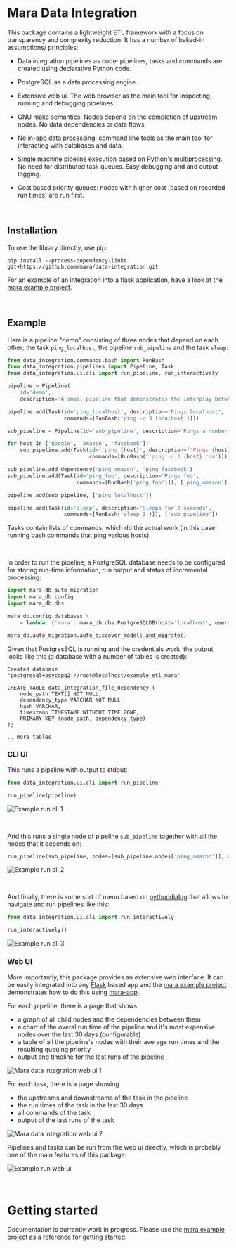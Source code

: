 # Mara Data Integration

This package contains a lightweight ETL framework with a focus on transparency and complexity reduction. It has a number of baked-in assumptions/ principles:

- Data integration pipelines as code: pipelines, tasks and commands are created using declarative Python code.

- PostgreSQL as a data processing engine.

- Extensive web ui. The web browser as the main tool for inspecting, running and debugging pipelines.

- GNU make semantics. Nodes depend on the completion of upstream nodes. No data dependencies or data flows.

- No in-app data processing: command line tools as the main tool for interacting with databases and data.

- Single machine pipeline execution based on Python's [multiprocessing](https://docs.python.org/3.6/library/multiprocessing.html). No need for distributed task queues. Easy debugging and and output logging.

- Cost based priority queues: nodes with higher cost (based on recorded run times) are run first.

&nbsp;

## Installation

To use the library directly, use pip:

```
pip install --process-dependency-links git+https://github.com/mara/data-integration.git
```

For an example of an integration into a flask application, have a look at the [mara example project](https://github.com/mara/mara-example-project).


&nbsp;

## Example

Here is a pipeline "demo" consisting of three nodes that depend on each other: the task `ping_localhost`, the pipeline `sub_pipeline` and the task `sleep`:

```python
from data_integration.commands.bash import RunBash
from data_integration.pipelines import Pipeline, Task
from data_integration.ui.cli import run_pipeline, run_interactively

pipeline = Pipeline(
    id='demo',
    description='A small pipeline that demonstrates the interplay between pipelines, tasks and commands')

pipeline.add(Task(id='ping_localhost', description='Pings localhost',
                  commands=[RunBash('ping -c 3 localhost')]))

sub_pipeline = Pipeline(id='sub_pipeline', description='Pings a number of hosts')

for host in ['google', 'amazon', 'facebook']:
    sub_pipeline.add(Task(id=f'ping_{host}', description=f'Pings {host}',
                          commands=[RunBash(f'ping -c 3 {host}.com')]))

sub_pipeline.add_dependency('ping_amazon', 'ping_facebook')
sub_pipeline.add(Task(id='ping_foo', description='Pings foo',
                      commands=[RunBash('ping foo')]), ['ping_amazon'])

pipeline.add(sub_pipeline, ['ping_localhost'])

pipeline.add(Task(id='sleep', description='Sleeps for 2 seconds',
                  commands=[RunBash('sleep 2')]), ['sub_pipeline'])
```

Tasks contain lists of commands, which do the actual work (in this case running bash commands that ping various hosts). 

&nbsp;

In order to run the pipeline, a PostgreSQL database needs to be configured for storing run-time information, run output and status of incremental processing: 

```python
import mara_db.auto_migration
import mara_db.config
import mara_db.dbs

mara_db.config.databases \
    = lambda: {'mara': mara_db.dbs.PostgreSQLDB(host='localhost', user='root', database='example_etl_mara')}

mara_db.auto_migration.auto_discover_models_and_migrate()
```

Given that PostgresSQL is running and the credentials work, the output looks like this (a database with a number of tables is created):

```
Created database "postgresql+psycopg2://root@localhost/example_etl_mara"

CREATE TABLE data_integration_file_dependency (
    node_path TEXT[] NOT NULL, 
    dependency_type VARCHAR NOT NULL, 
    hash VARCHAR, 
    timestamp TIMESTAMP WITHOUT TIME ZONE, 
    PRIMARY KEY (node_path, dependency_type)
);

.. more tables
```

### CLI UI

This runs a pipeline with output to stdout:

```python
from data_integration.ui.cli import run_pipeline

run_pipeline(pipeline)
```

![Example run cli 1](docs/example-run-cli-1.gif)

&nbsp;

And this runs a single node of pipeline `sub_pipeline` together with all the nodes that it depends on:

```python
run_pipeline(sub_pipeline, nodes=[sub_pipeline.nodes['ping_amazon']], with_upstreams=True)
```

![Example run cli 2](docs/example-run-cli-2.gif)

&nbsp;


And finally, there is some sort of menu based on [pythondialog](http://pythondialog.sourceforge.net/) that allows to navigate and run pipelines like this:

```python
from data_integration.ui.cli import run_interactively

run_interactively()
```

![Example run cli 3](docs/example-run-cli-3.gif)



### Web UI

More importantly, this package provides an extensive web interface. It can be easily integrated into any [Flask](http://flask.pocoo.org/) based app and the [mara example project](https://github.com/mara/mara-example-project) demonstrates how to do this using [mara-app](https://github.com/mara/mara-app).

For each pipeline, there is a page that shows

- a graph of all child nodes and the dependencies between them
- a chart of the overal run time of the pipeline and it's most expensive nodes over the last 30 days (configurable)
- a table of all the pipeline's nodes with their average run times and the resulting queuing priority
- output and timeline for the last runs of the pipeline


![Mara data integration web ui 1](docs/mara-data-integration-web-ui-1.png)

For each task, there is a page showing 

- the upstreams and downstreams of the task in the pipeline
- the run times of the task in the last 30 days
- all commands of the task
- output of the last runs of the task

![Mara data integration web ui 2](docs/mara-data-integration-web-ui-2.png)


Pipelines and tasks can be run from the web ui directly, which is probably one of the main features of this package: 

![Example run web ui](docs/example-run-web-ui.gif)

&nbsp;

# Getting started

Documentation is currently work in progress. Please use the [mara example project](https://github.com/mara/mara-example-project) as a reference for getting started. 



